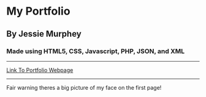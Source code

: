 # My Portfolio
## By Jessie Murphey
### Made using HTML5, CSS, Javascript, PHP, JSON, and XML
______
[Link To Portfolio Webpage](http://ec2-3-83-96-252.compute-1.amazonaws.com/Jcmq6bWebPage/index.html)
_______
Fair warning theres a big picture of my face on the first page!
